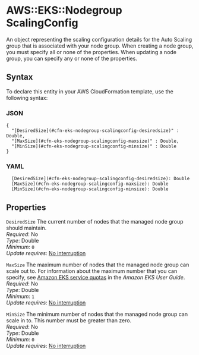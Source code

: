 # AWS::EKS::Nodegroup ScalingConfig<a name="aws-properties-eks-nodegroup-scalingconfig"></a>

An object representing the scaling configuration details for the Auto Scaling group that is associated with your node group\. When creating a node group, you must specify all or none of the properties\. When updating a node group, you can specify any or none of the properties\.

## Syntax<a name="aws-properties-eks-nodegroup-scalingconfig-syntax"></a>

To declare this entity in your AWS CloudFormation template, use the following syntax:

### JSON<a name="aws-properties-eks-nodegroup-scalingconfig-syntax.json"></a>

```
{
  "[DesiredSize](#cfn-eks-nodegroup-scalingconfig-desiredsize)" : Double,
  "[MaxSize](#cfn-eks-nodegroup-scalingconfig-maxsize)" : Double,
  "[MinSize](#cfn-eks-nodegroup-scalingconfig-minsize)" : Double
}
```

### YAML<a name="aws-properties-eks-nodegroup-scalingconfig-syntax.yaml"></a>

```
  [DesiredSize](#cfn-eks-nodegroup-scalingconfig-desiredsize): Double
  [MaxSize](#cfn-eks-nodegroup-scalingconfig-maxsize): Double
  [MinSize](#cfn-eks-nodegroup-scalingconfig-minsize): Double
```

## Properties<a name="aws-properties-eks-nodegroup-scalingconfig-properties"></a>

`DesiredSize`  <a name="cfn-eks-nodegroup-scalingconfig-desiredsize"></a>
The current number of nodes that the managed node group should maintain\.  
*Required*: No  
*Type*: Double  
*Minimum*: `0`  
*Update requires*: [No interruption](https://docs.aws.amazon.com/AWSCloudFormation/latest/UserGuide/using-cfn-updating-stacks-update-behaviors.html#update-no-interrupt)

`MaxSize`  <a name="cfn-eks-nodegroup-scalingconfig-maxsize"></a>
The maximum number of nodes that the managed node group can scale out to\. For information about the maximum number that you can specify, see [Amazon EKS service quotas](https://docs.aws.amazon.com/eks/latest/userguide/service-quotas.html) in the *Amazon EKS User Guide*\.  
*Required*: No  
*Type*: Double  
*Minimum*: `1`  
*Update requires*: [No interruption](https://docs.aws.amazon.com/AWSCloudFormation/latest/UserGuide/using-cfn-updating-stacks-update-behaviors.html#update-no-interrupt)

`MinSize`  <a name="cfn-eks-nodegroup-scalingconfig-minsize"></a>
The minimum number of nodes that the managed node group can scale in to\. This number must be greater than zero\.  
*Required*: No  
*Type*: Double  
*Minimum*: `0`  
*Update requires*: [No interruption](https://docs.aws.amazon.com/AWSCloudFormation/latest/UserGuide/using-cfn-updating-stacks-update-behaviors.html#update-no-interrupt)